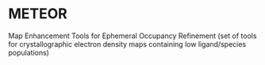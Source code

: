 # METEOR
Map Enhancement Tools for Ephemeral Occupancy Refinement
(set of tools for crystallographic electron density maps containing low ligand/species populations)
